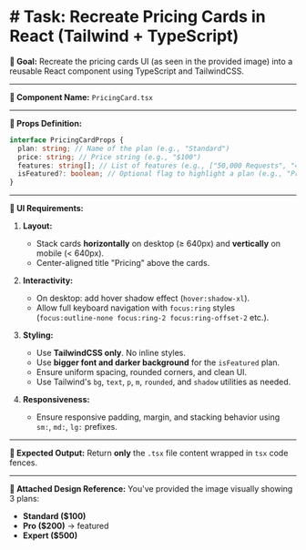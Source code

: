 # # Task: Recreate Pricing Cards in React (Tailwind + TypeScript)

**🎯 Goal:**
Recreate the pricing cards UI (as seen in the provided image) into a reusable React component using TypeScript and TailwindCSS.

---

**📁 Component Name:**
`PricingCard.tsx`

---

**🧩 Props Definition:**

```ts
interface PricingCardProps {
  plan: string; // Name of the plan (e.g., "Standard")
  price: string; // Price string (e.g., "$100")
  features: string[]; // List of features (e.g., ["50,000 Requests", "4 contributors", "Up to 3 GB storage space"])
  isFeatured?: boolean; // Optional flag to highlight a plan (e.g., "Pro" plan is highlighted)
}
```

---

**📐 UI Requirements:**

1. **Layout:**

   - Stack cards **horizontally** on desktop (≥ 640px) and **vertically** on mobile (< 640px).
   - Center-aligned title "Pricing" above the cards.

2. **Interactivity:**

   - On desktop: add hover shadow effect (`hover:shadow-xl`).
   - Allow full keyboard navigation with `focus:ring` styles (`focus:outline-none focus:ring-2 focus:ring-offset-2` etc.).

3. **Styling:**

   - Use **TailwindCSS only**. No inline styles.
   - Use **bigger font and darker background** for the `isFeatured` plan.
   - Ensure uniform spacing, rounded corners, and clean UI.
   - Use Tailwind's `bg`, `text`, `p`, `m`, `rounded`, and `shadow` utilities as needed.

4. **Responsiveness:**

   - Ensure responsive padding, margin, and stacking behavior using `sm:`, `md:`, `lg:` prefixes.

---

**🧾 Expected Output:**
Return **only** the `.tsx` file content wrapped in `tsx` code fences.

---

**📎 Attached Design Reference:**
You've provided the image visually showing 3 plans:

- **Standard (\$100)**
- **Pro (\$200)** → featured
- **Expert (\$500)**
